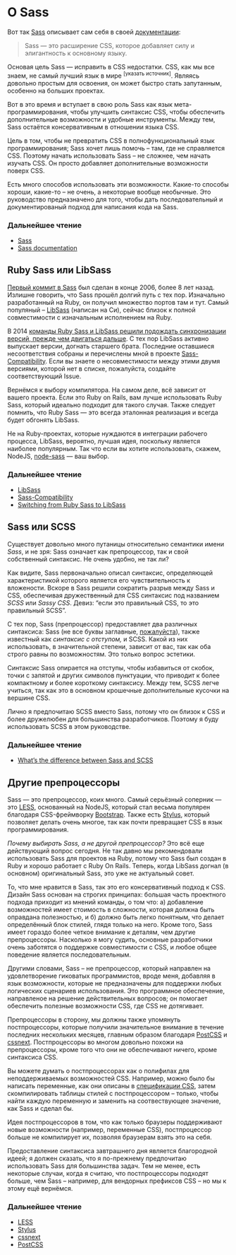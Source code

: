 
# О Sass

Вот так [Sass](http://sass-lang.com) описывает сам себя в своей [документации](http://sass-lang.com/documentation/file.SASS_REFERENCE.html):

> Sass — это расширение CSS, которое добавляет силу и элигантность к основному языку.

Основая цель Sass — исправить в CSS недостатки. CSS, как мы все знаем, не самый лучший язык в мире <sup>[указать источник]</sup>. Являясь довольно простым для освоения, он может быстро стать запутанным, особенно на больших проектах.

Вот в это время и вступает в свою роль Sass как язык мета-программирования, чтобы улучшить синтаксис CSS, чтобы обеспечить дополнительные возможности и удобные инструменты. Между тем, Sass остаётся консервативным в отношении языка CSS.

Цель в том, чтобы не превратить CSS в полнофункциональный язык программирования; Sass хочет лишь помочь – там, где не справляется CSS. Поэтому начать использовать Sass – не сложнее, чем начать изучать CSS. Он просто добавляет дополнительные возможности поверх CSS.

Есть много способов использовать эти возможности. Какие-то способы хороши, какие-то – не очень, а некоторые вообще необычные. Это руководство предназначено для того, чтобы дать последовательный и документированый подход для написания кода на Sass.

### Дальнейшее чтение

* [Sass](http://sass-lang.com)
* [Sass documentation](http://sass-lang.com/documentation/file.SASS_REFERENCE.html)

## Ruby Sass или LibSass

[Первый коммит в Sass](https://github.com/hcatlin/sass/commit/fa5048ba405619273e474a50400c7243fbff54fe) был сделан в конце 2006, более 8 лет назад. Излишне говорить, что Sass прошёл долгий путь с тех пор. Изначально разработанный на Ruby, он получил множество портов там и тут. Самый популяный – [LibSass](https://github.com/sass/libsass) (написан на Си), сейчас близок к полной совместимости с изначальным исполнением на Ruby.

В 2014 [команды Ruby Sass и LibSass решили подождать синхронизации версий, прежде чем двигаться дальше](https://github.com/sass/libsass/wiki/The-LibSass-Compatibility-Plan). С тех пор LibSass активно выпускает версии, догнать старшего брата. Последние оставшиеся несоответствия собраны и перечислены мной в проекте [Sass-Compatibility](http://sass-compatibility.github.io). Если вы знаете о несовместимости между этими двумя версиями, которой нет в списке, пожалуйста, создайте соответствующий Issue.

Вернёмся к выбору компилятора. На самом деле, всё зависит от вашего проекта. Если это Ruby on Rails, вам лучше использовать Ruby Sass, который идеально подходит для такого случая. Также следует помнить, что Ruby Sass — это всегда эталонная реализация и всегда будет обгонять LibSass.

Не на Ruby-проектах, которые нуждаются в интеграции рабочего процесса, LibSass, вероятно, лучшая идея, поскольку является наиболее популярным. Так что если вы хотите использовать, скажем, NodeJS, [node-sass](https://github.com/sass/node-sass) — ваш выбор.

### Дальнейшее чтение

* [LibSass](https://github.com/sass/libsass)
* [Sass-Compatibility](http://sass-compatibility.github.io)
* [Switching from Ruby Sass to LibSass](http://www.sitepoint.com/switching-ruby-sass-libsass/)

## Sass или SCSS

Существует довольно много путаницы относительно семантики имени *Sass*, и не зря: Sass означает как препроцессор, так и свой собственный синтаксис. Не очень удобно, не так ли?

Как видите, Sass первоначально описал синтаксис, определяющей характеристикой которого является его чувствительность к вложености. Вскоре в Sass решили сократить разрыв между Sass и CSS, обеспечивая дружественный для CSS синтаксис под названием *SCSS* или *Sassy CSS*. Девиз: “если это правильный CSS, то это правильный SCSS”.

С тех пор, Sass (препроцессор) предоставляет два различных синтаксиса: Sass (не все буквы заглавные, [пожалуйста](http://sassnotsass.com)), также известный как *синтаксис с отступом,* и SCSS. Какой из них использовать, в значительной степени, зависит от вас, так как оба строго равны по возможностям. Это только вопрос эстетики.

Cинтаксис Sass опирается на отступы, чтобы избавиться от скобок, точки с запятой и других символов пунктуации, что приводит к более компактному и более короткому синтаксису. Между тем, SCSS легче учиться, так как это в основном крошечные дополнительные кусочки на вершине CSS.

Лично я предпочитаю SCSS вместо Sass, потому что он близок к CSS и более дружелюбен для большинства разработчиков. Поэтому я буду использовать SCSS в этом руководстве.

### Дальнейшее чтение

* [What’s the difference between Sass and SCSS](http://www.sitepoint.com/whats-difference-sass-scss/)

## Другие препроцессоры

Sass — это препроцессор, коих много. Самый серьёзный соперник — это [LESS](http://lesscss.org/), основанный на NodeJS, который стал весьма популярен благодаря CSS-фреймворку [Bootstrap](http://getbootstrap.com/). Также есть [Stylus](http://learnboost.github.io/stylus/), который позволяет делать очень многое, так как почти превращает CSS в язык программирования.

*Почему выбирать Sass, а не другой препроцессор?* Это всё еще действующий вопрос сегодня. Не так давно мы рекомендовали использовать Sass для проектов на Ruby, потому что Sass был создан в Ruby и хорошо работает с Ruby On Rails. Теперь, когда LibSass догнал (в основном) оригинальный Sass, это уже не актуальный совет.

То, что мне нравится в Sass, так это его консервативный подход к CSS. Дизайн Sass основан на строгих принципах: большая часть проектного подхода приходит из мнений команды, о том что: а) добавление возможностей имеет стоимость в сложности, которая должна быть оправдана полезностью, и б) должно быть легко понятным, что делает определённый блок стилей, глядя только на него. Кроме того, Sass имеет гораздо более четкое внимание к деталям, чем другие препроцессоры. Насколько я могу судить, основные разработчики очень заботятся о поддержке совместимости с CSS, и любое общее поведение является последовательным.

Другими словами, Sass – не препроцессор, который направлен на удовлетворение гиковатых программистов, вроде меня, добавляя в язык возможности, которые не предназначены для поддержки любых логических сценариев использования. Это программное обеспечение, направленое на решение действительных вопросов; он помогает обеспечить полезные возможности CSS, где CSS не дотягивает.

Препроцессоры в сторону, мы должны также упомянуть постпроцессоры, которые получили значительное внимание в течение последних нескольких месяцев, главным образом благодаря [PostCSS](https://github.com/postcss/postcss) и [cssnext](HTTPS://cssnext.github.io/). Постпроцессоры во многом довольно похожи на препроцессоры, кроме того что они не обеспечивают ничего, кроме синтаксиса CSS.

Вы можете думать о постпроцессорах как о полифилах для неподдерживаемых возможностей CSS. Например, можно было бы написать переменные, как они описаны в [спецификации CSS](http://dev.w3.org/csswg/css-variables/), затем скомпилировать таблицы стилей с постпроцессором – только, чтобы найти каждую переменную и заменить на соотвествующее значение, как Sass и сделал бы.

Идея постпроцессоров в том, что как только браузеры поддерживают новые возможности (например, переменные CSS), постпроцессор больше не компилирует их, позволяя браузерам взять это на себя.

Предоставление синтаксиса завтрашнего дня является благородной идеей; я должен сказать, что я по-прежнему предпочитаю использовать Sass для большинства задач. Тем не менее, есть некоторые случаи, когда я считаю, что постпроцессоры подходят больше, чем Sass – например, для вендорных префиксов CSS – но мы к этому ещё вернёмся.

### Дальнейшее чтение

* [LESS](http://lesscss.org/)
* [Stylus](http://learnboost.github.io/stylus/)
* [cssnext](https://cssnext.github.io/)
* [PostCSS](https://github.com/postcss/postcss)
